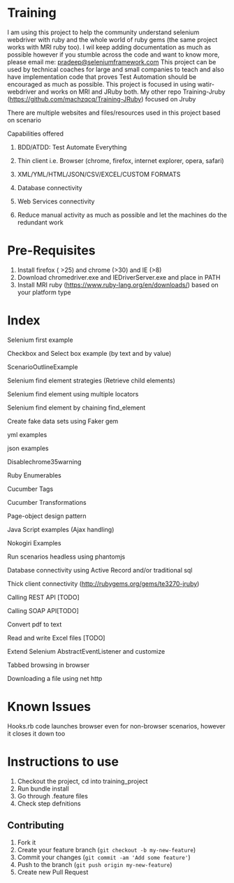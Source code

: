 Training
========

I am using this project to help the community understand selenium webdriver with ruby
and the whole world of ruby gems (the same project works with MRI ruby too). I wil keep adding documentation as much as possible
however if you stumble across the code and want to know more, please email me: pradeep@seleniumframework.com
This project can be used by technical coaches for large and small companies to teach and also have
implementation code that proves Test Automation should be encouraged as much as possible.
This project is focused in using watir-webdriver and works on MRI and JRuby both.
My other repo Training-Jruby (https://github.com/machzqcq/Training-JRuby) focused on Jruby

There are multiple websites and files/resources used in this project based on scenario


Capabilities offered

1) BDD/ATDD: Test Automate Everything

2) Thin client i.e. Browser (chrome, firefox, internet explorer, opera, safari)

3) XML/YML/HTML/JSON/CSV/EXCEL/CUSTOM FORMATS

4) Database connectivity

5) Web Services connectivity

6) Reduce manual activity as much as possible and let the machines do the redundant work

Pre-Requisites
===============
1) Install firefox ( >25) and chrome (>30) and IE (>8)
2) Download chromedriver.exe and IEDriverServer.exe and place in PATH
3) Install MRI ruby (https://www.ruby-lang.org/en/downloads/) based on your platform type

Index
===============
Selenium first example

Checkbox and Select box example (by text and by value)

ScenarioOutlineExample

Selenium find element strategies (Retrieve child elements)

Selenium find element using multiple locators

Selenium find element by chaining find_element

Create fake data sets using Faker gem

yml examples

json examples

Disablechrome35warning

Ruby Enumerables

Cucumber Tags

Cucumber Transformations

Page-object design pattern

Java Script examples (Ajax handling)

Nokogiri Examples

Run scenarios headless using phantomjs

Database connectivity using Active Record and/or traditional sql

Thick client connectivity (http://rubygems.org/gems/te3270-jruby)

Calling REST API [TODO]

Calling SOAP API[TODO]

Convert pdf to text

Read and write Excel files [TODO]

Extend Selenium AbstractEventListener and customize

Tabbed browsing in browser

Downloading a file using net http


Known Issues
=====================
Hooks.rb code launches browser even for non-browser scenarios, however it closes it down too


Instructions to use
=====================

1) Checkout the project, cd into training_project
2) Run bundle install
3) Go through .feature files
4) Check step defnitions


## Contributing

1. Fork it
2. Create your feature branch (`git checkout -b my-new-feature`)
3. Commit your changes (`git commit -am 'Add some feature'`)
4. Push to the branch (`git push origin my-new-feature`)
5. Create new Pull Request
